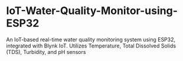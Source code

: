 # IoT-Water-Quality-Monitor-using-ESP32
An IoT-based real-time water quality monitoring system using ESP32, integrated with Blynk IoT. Utilizes Temperature, Total Dissolved Solids (TDS), Turbidity, and pH sensors
